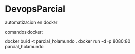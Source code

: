# DevopsParcial
automatizacion en docker 

comandos docker:

docker build -t parcial_holamundo .
docker run -d -p 8080:80 parcial_holamundo